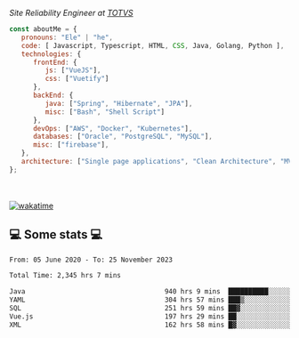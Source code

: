 <p><em>Site Reliability Engineer at <a href="https://www.totvs.com/">TOTVS</a></br>
</em></p>


```javascript
const aboutMe = {
   pronouns: "Ele" | "he",
   code: [ Javascript, Typescript, HTML, CSS, Java, Golang, Python ],
   technologies: {
      frontEnd: {
         js: ["VueJS"],
         css: ["Vuetify"]
      },
      backEnd: {
         java: ["Spring", "Hibernate", "JPA"],
         misc: ["Bash", "Shell Script"]
      },
      devOps: ["AWS", "Docker", "Kubernetes"],
      databases: ["Oracle", "PostgreSQL", "MySQL"],
      misc: ["firebase"],
   },
   architecture: ["Single page applications", "Clean Architecture", "MVC", "Microservices"],
};
```
</br></br>
[![wakatime](https://wakatime.com/badge/user/a3a8ed06-d304-4d6b-bc86-4adc418cdea7.svg)](https://wakatime.com/@a3a8ed06-d304-4d6b-bc86-4adc418cdea7)
<h2>💻 Some stats 💻</h2>

<!--START_SECTION:waka-->

```txt
From: 05 June 2020 - To: 25 November 2023

Total Time: 2,345 hrs 7 mins

Java                                   940 hrs 9 mins  ██████████░░░░░░░░░░░░░░░   40.09 %
YAML                                   304 hrs 57 mins ███▒░░░░░░░░░░░░░░░░░░░░░   13.00 %
SQL                                    251 hrs 59 mins ██▓░░░░░░░░░░░░░░░░░░░░░░   10.75 %
Vue.js                                 197 hrs 29 mins ██░░░░░░░░░░░░░░░░░░░░░░░   08.42 %
XML                                    162 hrs 58 mins █▓░░░░░░░░░░░░░░░░░░░░░░░   06.95 %
```

<!--END_SECTION:waka-->
